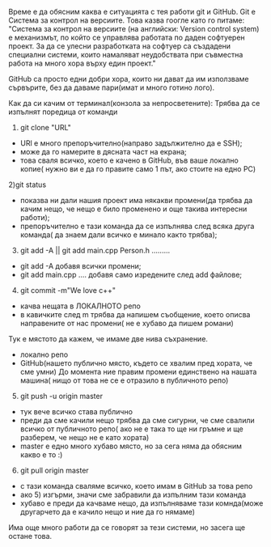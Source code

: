 Време е да обясним каква е ситуацията с тея работи git и GitHub.
Git е Система за контрол на версиите.
Това казва гоогле като го питаме: "Система за контрол на версиите (на английски: Version control system) е механизмът, по който се управлява работата по даден софтуерен проект. За да се улесни разработката на софтуер са създадени специални системи, които намаляват неудобствата при съвместна работа на много хора върху един проект."

GitHub  са просто едни добри хора, които ни дават да им използваме сървърите, без да даваме пари(имат и много готино лого).

Как да си качим от терминал(конзола  за непросветените):
Трябва да се изпълнят поредица от команди


1) git clone "URL"
- URl е много препоръчително(направо задължително да е  SSH);
- може да го намерите в дясната част на екрана;
- това сваля всичко, което е качено в GitHub, във ваше локално копие( нужно ви е да го правите само 1 път, ако стоите на едно PC)

2)git status
- показва ни дали нашия проект има някакви промени(да трябва да качим нещо, че нещо е било променено и още такива интересни работи);
- препоръчително е тази команда да се изпълнява след всяка друга команда( да знаем дали всичко е минало както трябва);


3) git add -A  || git add main.cpp Person.h .........
- git add -A  добавя всички промени; 
- git add main.cpp ....  добавя само изредените след add файлове; 


4) git commit -m"We love c++"
- качва нещата в ЛОКАЛНОТО репо
- в кавичките след m трябва да напишем съобщение, което описва направените от нас промени( не е хубаво да пишем романи)

Тук е мястото да кажем, че имаме две нива съхранение.
- локално репо
- GitHub(нашето публично място, където се хвалим пред хората, че сме умни)
До момента ние правим промени единствено на нашата машина( нищо от това не се е отразило в публичното репо)

5) git push -u origin master
- тук вече всичко става публично
- преди да сме качили нещо трябва да сме сигурни, че сме свалили всичко от публичното репо( ако не е така то ще ни гръмне и ще разберем, че нещо не е като хората)
- master е едно много хубаво място, но за сега няма да обясним какво е то :)

6) git pull origin master
- с тази команда сваляме всичко, което имам в GitHub за това репо
- ако 5) изгърми, значи сме забравили да изпълним тази команда
- хубаво е преди да качваме нещо, да изпълняваме тази комнда(може другарчето да е качило нещо и ние да го нямаме)

Има още много работи да се говорят за тези системи, но засега ще остане това.


